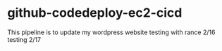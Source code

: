 # github-codedeploy-ec2-cicd
This pipeline is to update my wordpress website
testing with rance 2/16
testing 2/17
